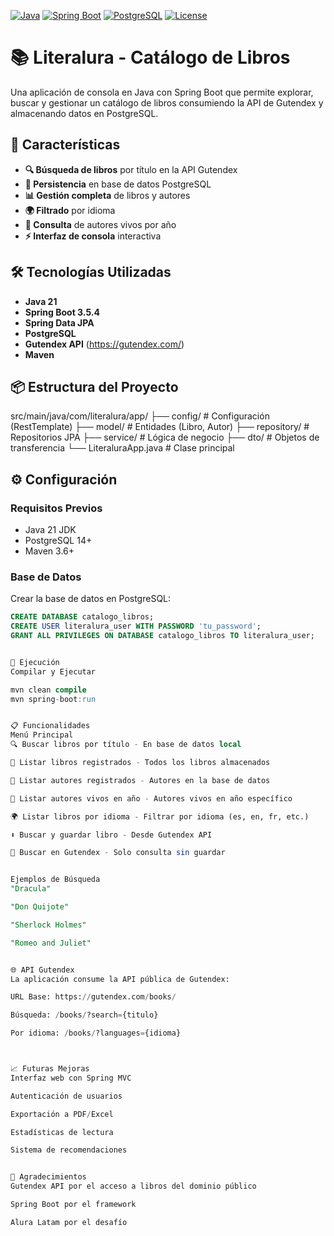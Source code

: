 [![Java](https://img.shields.io/badge/Java-21-blue)](https://java.com)
[![Spring Boot](https://img.shields.io/badge/Spring%20Boot-3.5.4-brightgreen)](https://spring.io)
[![PostgreSQL](https://img.shields.io/badge/PostgreSQL-14-blue)](https://postgresql.org)
[![License](https://img.shields.io/badge/License-MIT-yellow)](LICENSE)




# 📚 Literalura - Catálogo de Libros

Una aplicación de consola en Java con Spring Boot que permite explorar, buscar y gestionar un catálogo de libros consumiendo la API de Gutendex y almacenando datos en PostgreSQL.

## 🚀 Características

- **🔍 Búsqueda de libros** por título en la API Gutendex
- **💾 Persistencia** en base de datos PostgreSQL
- **📊 Gestión completa** de libros y autores
- **🌍 Filtrado** por idioma
- **👥 Consulta** de autores vivos por año
- **⚡ Interfaz de consola** interactiva

## 🛠️ Tecnologías Utilizadas

- **Java 21**
- **Spring Boot 3.5.4**
- **Spring Data JPA**
- **PostgreSQL**
- **Gutendex API** (https://gutendex.com/)
- **Maven**

## 📦 Estructura del Proyecto
src/main/java/com/literalura/app/
├── config/ # Configuración (RestTemplate)
├── model/ # Entidades (Libro, Autor)
├── repository/ # Repositorios JPA
├── service/ # Lógica de negocio
├── dto/ # Objetos de transferencia
└── LiteraluraApp.java # Clase principal


## ⚙️ Configuración

### Requisitos Previos
- Java 21 JDK
- PostgreSQL 14+
- Maven 3.6+

### Base de Datos
Crear la base de datos en PostgreSQL:

```sql
CREATE DATABASE catalogo_libros;
CREATE USER literalura_user WITH PASSWORD 'tu_password';
GRANT ALL PRIVILEGES ON DATABASE catalogo_libros TO literalura_user;


🚀 Ejecución
Compilar y Ejecutar

mvn clean compile
mvn spring-boot:run


📋 Funcionalidades
Menú Principal
🔍 Buscar libros por título - En base de datos local

📖 Listar libros registrados - Todos los libros almacenados

👥 Listar autores registrados - Autores en la base de datos

🎂 Listar autores vivos en año - Autores vivos en año específico

🌍 Listar libros por idioma - Filtrar por idioma (es, en, fr, etc.)

⬇️ Buscar y guardar libro - Desde Gutendex API

🔎 Buscar en Gutendex - Solo consulta sin guardar


Ejemplos de Búsqueda
"Dracula"

"Don Quijote"

"Sherlock Holmes"

"Romeo and Juliet"


🌐 API Gutendex
La aplicación consume la API pública de Gutendex:

URL Base: https://gutendex.com/books/

Búsqueda: /books/?search={titulo}

Por idioma: /books/?languages={idioma}



📈 Futuras Mejoras
Interfaz web con Spring MVC

Autenticación de usuarios

Exportación a PDF/Excel

Estadísticas de lectura

Sistema de recomendaciones


🙏 Agradecimientos
Gutendex API por el acceso a libros del dominio público

Spring Boot por el framework

Alura Latam por el desafío
